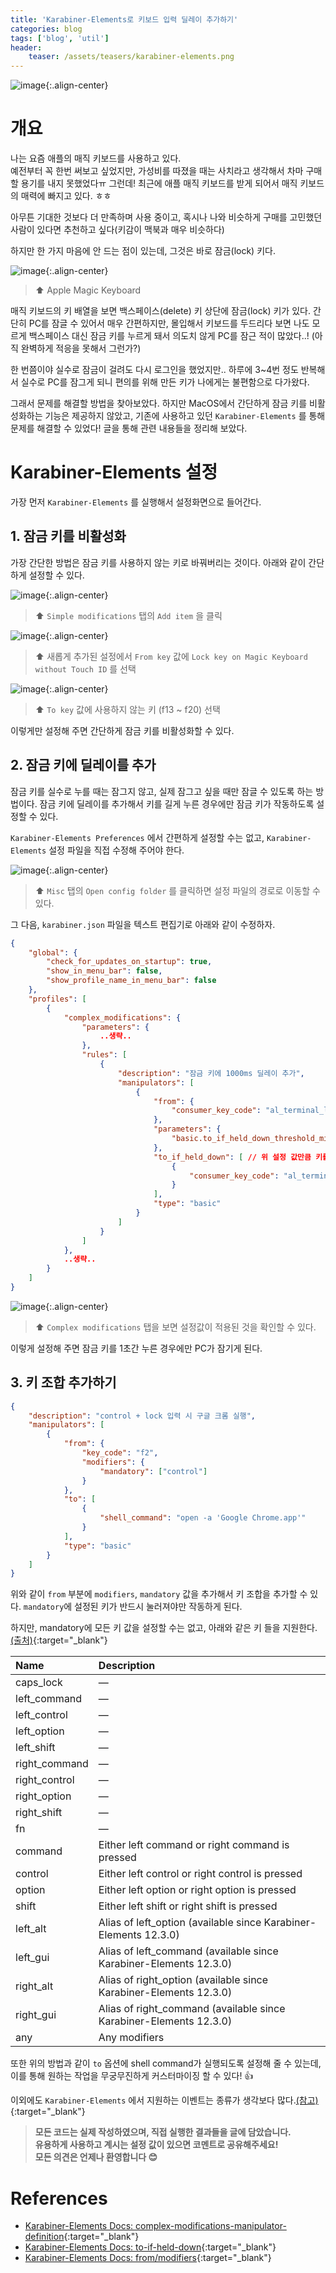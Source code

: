 ```yaml
---
title: 'Karabiner-Elements로 키보드 입력 딜레이 추가하기'
categories: blog
tags: ['blog', 'util']
header:
    teaser: /assets/teasers/karabiner-elements.png
---
```


![image](/assets/teasers/karabiner-elements.png){:.align-center}

# 개요

나는 요즘 애플의 매직 키보드를 사용하고 있다.   
예전부터 꼭 한번 써보고 싶었지만, 가성비를 따졌을 때는 사치라고 생각해서 차마 구매할 용기를 내지 못했었다ㅠ
그런데! 최근에 애플 매직 키보드를 받게 되어서 매직 키보드의 매력에 빠지고 있다. ㅎㅎ   

아무튼 기대한 것보다 더 만족하며 사용 중이고, 혹시나 나와 비슷하게 구매를 고민했던 사람이 있다면 추천하고 싶다(키감이 맥북과 매우 비슷하다)

하지만 한 가지 마음에 안 드는 점이 있는데, 그것은 바로 잠금(lock) 키다.

![image](https://user-images.githubusercontent.com/69145799/151392119-c7219b60-0021-4a0e-b5de-9e8000fbe0ff.jpeg){:.align-center}

> ⬆️ Apple Magic Keyboard

매직 키보드의 키 배열을 보면 백스페이스(delete) 키 상단에 잠금(lock) 키가 있다. 간단히 PC를 잠글 수 있어서 매우 간편하지만, 몰입해서 키보드를 두드리다 보면 나도 모르게 백스페이스 대신 잠금 키를 누르게 돼서 의도치 않게 PC를 잠근 적이 많았다..! (아직 완벽하게 적응을 못해서 그런가?)

한 번쯤이야 실수로 잠금이 걸려도 다시 로그인을 했었지만.. 하루에 3~4번 정도 반복해서 실수로 PC를 잠그게 되니 편의를 위해 만든 키가 나에게는 불편함으로 다가왔다.

그래서 문제를 해결할 방법을 찾아보았다. 하지만 MacOS에서 간단하게 잠금 키를 비활성화하는 기능은 제공하지 않았고, 기존에 사용하고 있던 `Karabiner-Elements` 를 통해 문제를 해결할 수 있었다! 글을 통해 관련 내용들을 정리해 보았다.

# Karabiner-Elements 설정

가장 먼저 `Karabiner-Elements` 를 실행해서 설정화면으로 들어간다.

## 1. 잠금 키를 비활성화

가장 간단한 방법은 잠금 키를 사용하지 않는 키로 바꿔버리는 것이다. 아래와 같이 간단하게 설정할 수 있다.

![image](https://user-images.githubusercontent.com/69145799/151488983-aeecf6e1-6463-4ed2-b1b8-3fb1de5cfce4.png){:.align-center}

> ⬆️ `Simple modifications` 탭의 `Add item` 을 클릭


![image](https://user-images.githubusercontent.com/69145799/151488635-fd365a6e-ba41-4575-91aa-f182274b8347.png){:.align-center}

> ⬆️ 새롭게 추가된 설정에서 `From key` 값에 `Lock key on Magic Keyboard without Touch ID` 를 선택

![image](https://user-images.githubusercontent.com/69145799/151488867-da478c78-2680-4bd8-8c5e-8e57c502ce05.png){:.align-center}

> ⬆️ `To key` 값에 사용하지 않는 키 (f13 ~ f20) 선택

이렇게만 설정해 주면 간단하게 잠금 키를 비활성화할 수 있다.

## 2. 잠금 키에 딜레이를 추가

잠금 키를 실수로 누를 때는 잠그지 않고, 실제 잠그고 싶을 때만 잠글 수 있도록 하는 방법이다.
잠금 키에 딜레이를 추가해서 키를 길게 누른 경우에만 잠금 키가 작동하도록 설정할 수 있다.

`Karabiner-Elements Preferences` 에서 간편하게 설정할 수는 없고, `Karabiner-Elements` 설정 파일을 직접 수정해 주어야 한다.

![image](https://user-images.githubusercontent.com/69145799/151489868-34c343dc-cd37-48dd-9b78-134b11ca41ce.png){:.align-center}

> ⬆️ `Misc` 탭의 `Open config folder` 를 클릭하면 설정 파일의 경로로 이동할 수 있다.

그 다음, `karabiner.json` 파일을 텍스트 편집기로 아래와 같이 수정하자.

```json
{
    "global": {
        "check_for_updates_on_startup": true,
        "show_in_menu_bar": false,
        "show_profile_name_in_menu_bar": false
    },
    "profiles": [
        {
            "complex_modifications": {
                "parameters": {
                    ..생략..
                },
                "rules": [
                    {
                        "description": "잠금 키에 1000ms 딜레이 추가",
                        "manipulators": [
                            {
                                "from": {
                                    "consumer_key_code": "al_terminal_lock_or_screensaver" // 잠금 키
                                },
                                "parameters": {
                                    "basic.to_if_held_down_threshold_milliseconds": 1000 // 1000ms 딜레이
                                },
                                "to_if_held_down": [ // 위 설정 값만큼 키를 누르고 있으면
                                    {
                                        "consumer_key_code": "al_terminal_lock_or_screensaver" // 잠금 키 입력
                                    }
                                ],
                                "type": "basic"
                            }
                        ]
                    }
                ]
            },
            ..생략..
        }
    ]
}
```

![image](https://user-images.githubusercontent.com/69145799/151490268-aba17e07-d48c-4239-b97b-282f36761bfe.png){:.align-center}

> ⬆️ `Complex modifications` 탭을 보면 설정값이 적용된 것을 확인할 수 있다.

이렇게 설정해 주면 잠금 키를 1초간 누른 경우에만 PC가 잠기게 된다.

## 3. 키 조합 추가하기

```json
{
    "description": "control + lock 입력 시 구글 크롬 실행",
    "manipulators": [
        {
            "from": {
                "key_code": "f2",
                "modifiers": {
                    "mandatory": ["control"]
                }
            },
            "to": [
                {
                    "shell_command": "open -a 'Google Chrome.app'"
                }
            ],
            "type": "basic"
        }
    ]
}
```

위와 같이 `from` 부분에 `modifiers`, `mandatory` 값을 추가해서 키 조합을 추가할 수 있다.
`mandatory`에 설정된 키가 반드시 눌러져야만 작동하게 된다.

하지만, mandatory에 모든 키 값을 설정할 수는 없고, 아래와 같은 키 들을 지원한다.[(출처)](https://karabiner-elements.pqrs.org/docs/json/complex-modifications-manipulator-definition/from/modifiers/){:target="_blank"}

| Name          | Description                                                        |
| :------------ | :----------------------------------------------------------------- |
| caps_lock     | —                                                                  |
| left_command  | —                                                                  |
| left_control  | —                                                                  |
| left_option   | —                                                                  |
| left_shift    | —                                                                  |
| right_command | —                                                                  |
| right_control | —                                                                  |
| right_option  | —                                                                  |
| right_shift   | —                                                                  |
| fn            | —                                                                  |
| command       | Either left command or right command is pressed                    |
| control       | Either left control or right control is pressed                    |
| option        | Either left option or right option is pressed                      |
| shift         | Either left shift or right shift is pressed                        |
| left_alt      | Alias of left_option (available since Karabiner-Elements 12.3.0)   |
| left_gui      | Alias of left_command (available since Karabiner-Elements 12.3.0)  |
| right_alt     | Alias of right_option (available since Karabiner-Elements 12.3.0)  |
| right_gui     | Alias of right_command (available since Karabiner-Elements 12.3.0) |
| any           | Any modifiers                                                      |

또한 위의 방법과 같이 `to` 옵션에 shell command가 실행되도록 설정해 줄 수 있는데, 이를 통해 원하는 작업을 무궁무진하게 커스터마이징 할 수 있다! 👍

이외에도 `Karabiner-Elements` 에서 지원하는 이벤트는 종류가 생각보다 많다.[(참고)](https://karabiner-elements.pqrs.org/docs/json/complex-modifications-manipulator-definition/to/){:target="_blank"}

> __모든 코드는 실제 작성하였으며, 직접 실행한 결과들을 글에 담았습니다.__   
> __유용하게 사용하고 계시는 설정 값이 있으면 코멘트로 공유해주세요!__   
> __모든 의견은 언제나 환영합니다 😊__

# References

- [Karabiner-Elements Docs: complex-modifications-manipulator-definition](https://karabiner-elements.pqrs.org/docs/json/complex-modifications-manipulator-definition/){:target="_blank"}
- [Karabiner-Elements Docs: to-if-held-down](https://karabiner-elements.pqrs.org/docs/json/complex-modifications-manipulator-definition/to-if-held-down/){:target="_blank"}
- [Karabiner-Elements Docs: from/modifiers](https://karabiner-elements.pqrs.org/docs/json/complex-modifications-manipulator-definition/from/modifiers/){:target="_blank"}